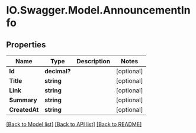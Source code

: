 # IO.Swagger.Model.AnnouncementInfo
## Properties

Name | Type | Description | Notes
------------ | ------------- | ------------- | -------------
**Id** | **decimal?** |  | [optional] 
**Title** | **string** |  | [optional] 
**Link** | **string** |  | [optional] 
**Summary** | **string** |  | [optional] 
**CreatedAt** | **string** |  | [optional] 

[[Back to Model list]](../README.md#documentation-for-models) [[Back to API list]](../README.md#documentation-for-api-endpoints) [[Back to README]](../README.md)

